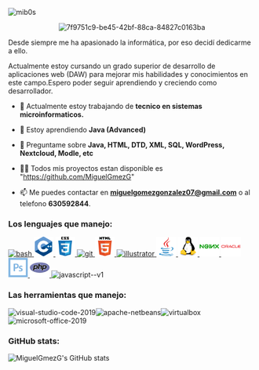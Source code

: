 <div align="center">

<p align="left"> <img src="https://komarev.com/ghpvc/?username=mib0s&label=Profile%20views&color=0e75b6&style=flat" alt="mib0s" /> </p>

  ![7f9751c9-be45-42bf-88ca-84827c0163ba](https://github.com/MiguelGmezG/MiguelGmezG/assets/131865448/d270c6b3-0d52-4f83-9157-ea7a6d000f9f)


</div>
<p>Desde siempre me ha apasionado la informática, por eso decidí dedicarme a ello.</p>
<p>Actualmente estoy cursando un grado superior de desarrollo de aplicaciones web (DAW) para mejorar mis habilidades y conocimientos en este campo.Espero poder seguir aprendiendo y creciendo como desarrollador.</p>

- 🔭 Actualmente estoy trabajando de **tecnico en sistemas microinformaticos.**

- 🌱 Estoy aprendiendo **Java (Advanced)**

- 💬 Preguntame sobre **Java, HTML, DTD, XML, SQL, WordPress, Nextcloud, Modle, etc**

- 👨‍💻 Todos mis proyectos estan disponible es "https://github.com/MiguelGmezG"

- 📫 Me puedes contactar en **miguelgomezgonzalez07@gmail.com** o al telefono **630592844**.

<p align="left">
</p>

<h3 align="left">Los lenguajes que manejo:</h3>
<p align="left">  <a href="https://www.gnu.org/software/bash/" target="_blank" rel="noreferrer"> <img src="https://www.vectorlogo.zone/logos/gnu_bash/gnu_bash-icon.svg" alt="bash" width="40" height="40"/> </a> <a href="https://www.w3schools.com/cpp/" target="_blank" rel="noreferrer"> <img src="https://raw.githubusercontent.com/devicons/devicon/master/icons/cplusplus/cplusplus-original.svg" alt="cplusplus" width="40" height="40"/> </a> <a href="https://www.w3schools.com/css/" target="_blank" rel="noreferrer"> <img src="https://raw.githubusercontent.com/devicons/devicon/master/icons/css3/css3-original-wordmark.svg" alt="css3" width="40" height="40"/> </a> <a href="https://git-scm.com/" target="_blank" rel="noreferrer"> <img src="https://www.vectorlogo.zone/logos/git-scm/git-scm-icon.svg" alt="git" width="40" height="40"/> </a> <a href="https://www.w3.org/html/" target="_blank" rel="noreferrer"> <img src="https://raw.githubusercontent.com/devicons/devicon/master/icons/html5/html5-original-wordmark.svg" alt="html5" width="40" height="40"/> </a> <a href="https://www.adobe.com/in/products/illustrator.html" target="_blank" rel="noreferrer"> <img src="https://www.vectorlogo.zone/logos/adobe_illustrator/adobe_illustrator-icon.svg" alt="illustrator" width="40" height="40"/> </a> <a href="https://www.java.com" target="_blank" rel="noreferrer"> <img src="https://raw.githubusercontent.com/devicons/devicon/master/icons/java/java-original.svg" alt="java" width="40" height="40"/> </a> <a href="https://www.linux.org/" target="_blank" rel="noreferrer"> <img src="https://raw.githubusercontent.com/devicons/devicon/master/icons/linux/linux-original.svg" alt="linux" width="40" height="40"/> </a> <a href="https://www.nginx.com" target="_blank" rel="noreferrer"> <img src="https://raw.githubusercontent.com/devicons/devicon/master/icons/nginx/nginx-original.svg" alt="nginx" width="40" height="40"/> </a> <a href="https://www.oracle.com/" target="_blank" rel="noreferrer"> <img src="https://raw.githubusercontent.com/devicons/devicon/master/icons/oracle/oracle-original.svg" alt="oracle" width="40" height="40"/> </a> <a href="https://www.photoshop.com/en" target="_blank" rel="noreferrer"> <img src="https://raw.githubusercontent.com/devicons/devicon/master/icons/photoshop/photoshop-line.svg" alt="photoshop" width="40" height="40"/> </a> <a href="https://www.php.net" target="_blank" rel="noreferrer"> <img src="https://raw.githubusercontent.com/devicons/devicon/master/icons/php/php-original.svg" alt="php" width="40" height="40"/> </a> <a href="https://www.typescriptlang.org/" target="_blank" rel="noreferrer"></a><img width="48" height="48" src="https://img.icons8.com/color/48/javascript--v1.png" alt="javascript--v1"/> </p>

<h3 align="left">Las herramientas que manejo:</h3>
<p align="left"><img width="48" height="48" src="https://img.icons8.com/fluency/48/visual-studio-code-2019.png" alt="visual-studio-code-2019"/><img width="48" height="48" src="https://img.icons8.com/color/48/apache-netbeans.png" alt="apache-netbeans"/><img width="48" height="48" src="https://img.icons8.com/color/48/virtualbox.png" alt="virtualbox"/><img width="48" height="48" src="https://img.icons8.com/fluency/48/microsoft-office-2019.png" alt="microsoft-office-2019"/></p>

<h3 align="left">GitHub stats:</h3>

![MiguelGmezG's GitHub stats](https://github-readme-stats.vercel.app/api?username=MiguelGmezG&show_icons=true&theme=tokyonight)
